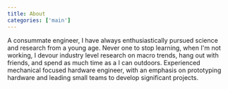 ```yaml
---
title: About
categories: ['main']
---
```


A consummate engineer, I have always enthusiastically pursued science and research from a young age. Never one to stop learning, when I'm not working, I devour industry level research on macro trends, hang out with friends, and spend as much time as a I can outdoors. Experienced mechanical focused hardware engineer, with an emphasis on prototyping hardware and leading small teams to develop significant projects.
